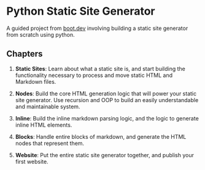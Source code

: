 # Python Static Site Generator

A guided project from [boot.dev](https://www.boot.dev) involving building
a static site generator from scratch using python.

## Chapters

1. **Static Sites**:
Learn about what a static site is, and start building the functionality necessary to process and move static HTML and Markdown files.

2. **Nodes**:
Build the core HTML generation logic that will power your static site generator. Use recursion and OOP to build an easily understandable and maintainable system.

3. **Inline**:
Build the inline markdown parsing logic, and the logic to generate inline HTML elements.

4. **Blocks**:
Handle entire blocks of markdown, and generate the HTML nodes that represent them.

5. **Website**:
Put the entire static site generator together, and publish your first website.

